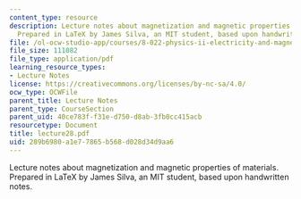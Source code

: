```yaml
---
content_type: resource
description: Lecture notes about magnetization and magnetic properties of materials.
  Prepared in LaTeX by James Silva, an MIT student, based upon handwritten notes.
file: /ol-ocw-studio-app/courses/8-022-physics-ii-electricity-and-magnetism-fall-2006/289b6980a1e77865b568d028d34d9aa6_lecture28.pdf
file_size: 111082
file_type: application/pdf
learning_resource_types:
- Lecture Notes
license: https://creativecommons.org/licenses/by-nc-sa/4.0/
ocw_type: OCWFile
parent_title: Lecture Notes
parent_type: CourseSection
parent_uid: 40ce783f-f31e-d750-d8ab-3fb0cc415acb
resourcetype: Document
title: lecture28.pdf
uid: 289b6980-a1e7-7865-b568-d028d34d9aa6
---
```

Lecture notes about magnetization and magnetic properties of materials. Prepared in LaTeX by James Silva, an MIT student, based upon handwritten notes.